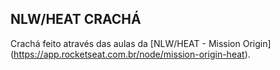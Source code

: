 ## NLW/HEAT CRACHÁ

Crachá feito através das aulas da [NLW/HEAT - Mission Origin] (https://app.rocketseat.com.br/node/mission-origin-heat).
